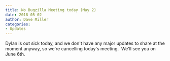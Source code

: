 ```yaml
---
title: No Bugzilla Meeting today (May 2)
date: 2018-05-02
author: Dave Miller
categories:
- Updates
---
```

Dylan is out sick today, and we don't have any major updates to share at
the moment anyway, so we're cancelling today's meeting.  We'll see you
on June 6th.


